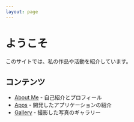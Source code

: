 ```yaml
---
layout: page
---
```


# ようこそ

このサイトでは、私の作品や活動を紹介しています。

## コンテンツ

- [About Me](/about/) - 自己紹介とプロフィール
- [Apps](/apps/) - 開発したアプリケーションの紹介
- [Gallery](/gallery/) - 撮影した写真のギャラリー


